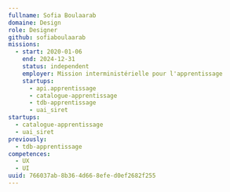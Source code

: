 ```yaml
---
fullname: Sofia Boulaarab
domaine: Design
role: Designer
github: sofiaboulaarab
missions:
  - start: 2020-01-06
    end: 2024-12-31
    status: independent
    employer: Mission interministérielle pour l'apprentissage
    startups:
      - api.apprentissage
      - catalogue-apprentissage
      - tdb-apprentissage
      - uai_siret
startups:
  - catalogue-apprentissage
  - uai_siret
previously:
  - tdb-apprentissage
competences:
  - UX
  - UI
uuid: 766037ab-8b36-4d66-8efe-d0ef2682f255
---
```


